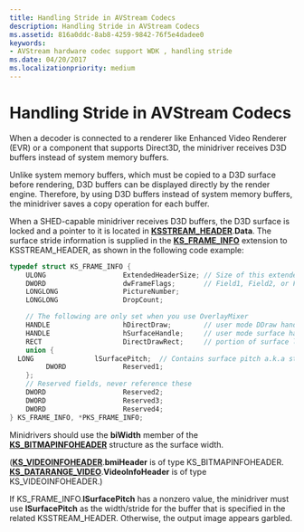 ```yaml
---
title: Handling Stride in AVStream Codecs
description: Handling Stride in AVStream Codecs
ms.assetid: 816a0ddc-8ab8-4259-9842-76f5e4dadee0
keywords:
- AVStream hardware codec support WDK , handling stride
ms.date: 04/20/2017
ms.localizationpriority: medium
---
```


# Handling Stride in AVStream Codecs


When a decoder is connected to a renderer like Enhanced Video Renderer (EVR) or a component that supports Direct3D, the minidriver receives D3D buffers instead of system memory buffers.

Unlike system memory buffers, which must be copied to a D3D surface before rendering, D3D buffers can be displayed directly by the render engine. Therefore, by using D3D buffers instead of system memory buffers, the minidriver saves a copy operation for each buffer.

When a SHED-capable minidriver receives D3D buffers, the D3D surface is locked and a pointer to it is located in [**KSSTREAM\_HEADER**](https://docs.microsoft.com/windows-hardware/drivers/ddi/ks/ns-ks-ksstream_header).**Data**. The surface stride information is supplied in the [**KS\_FRAME\_INFO**](https://docs.microsoft.com/windows-hardware/drivers/ddi/ksmedia/ns-ksmedia-tagks_frame_info) extension to KSSTREAM\_HEADER, as shown in the following code example:

```cpp
typedef struct KS_FRAME_INFO {
    ULONG                   ExtendedHeaderSize; // Size of this extended header
    DWORD                   dwFrameFlags;       // Field1, Field2, or Frame
    LONGLONG                PictureNumber;
    LONGLONG                DropCount;

    // The following are only set when you use OverlayMixer
    HANDLE                  hDirectDraw;        // user mode DDraw handle
    HANDLE                  hSurfaceHandle;     // user mode surface handle
    RECT                    DirectDrawRect;     // portion of surface locked
    union {
  LONG               lSurfacePitch;  // Contains surface pitch a.k.a stride
         DWORD              Reserved1;
    };
    // Reserved fields, never reference these
    DWORD                   Reserved2;
    DWORD                   Reserved3;
    DWORD                   Reserved4;
} KS_FRAME_INFO, *PKS_FRAME_INFO;
```

Minidrivers should use the **biWidth** member of the [**KS\_BITMAPINFOHEADER**](https://docs.microsoft.com/windows-hardware/drivers/ddi/ksmedia/ns-ksmedia-tagks_bitmapinfoheader) structure as the surface width.

([**KS\_VIDEOINFOHEADER**](https://docs.microsoft.com/windows-hardware/drivers/ddi/ksmedia/ns-ksmedia-tagks_videoinfoheader).**bmiHeader** is of type KS\_BITMAPINFOHEADER. [**KS\_DATARANGE\_VIDEO**](https://docs.microsoft.com/windows-hardware/drivers/ddi/ksmedia/ns-ksmedia-tagks_datarange_video).**VideoInfoHeader** is of type KS\_VIDEOINFOHEADER.)

If KS\_FRAME\_INFO.**lSurfacePitch** has a nonzero value, the minidriver must use **lSurfacePitch** as the width/stride for the buffer that is specified in the related KSSTREAM\_HEADER. Otherwise, the output image appears garbled.

 

 




